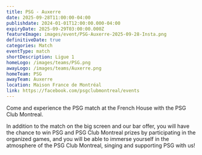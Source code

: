 ```yaml
---
title: PSG - Auxerre
date: 2025-09-28T11:00:00-04:00
publishdate: 2024-01-01T12:00:00.000-04:00
expiryDate: 2025-09-29T03:00:00.000Z
featureImage: images/event/PSG-Auxerre-2025-09-28-Insta.png
definitiveDate: true
categories: Match
eventType: match
shortDescription: Ligue 1
homeLogo: /images/teams/PSG.png
awayLogo: /images/teams/Auxerre.png
homeTeam: PSG
awayTeam: Auxerre
location: Maison France de Montréal
link: https://facebook.com/psgclubmontreal/events
---
```


Come and experience the PSG match at the French House with the PSG Club Montreal.

In addition to the match on the big screen and our bar offer, you will have the chance to win PSG and PSG Club Montreal prizes by participating in the organized games, and you will be able to immerse yourself in the atmosphere of the PSG Club Montreal, singing and supporting PSG with us!
